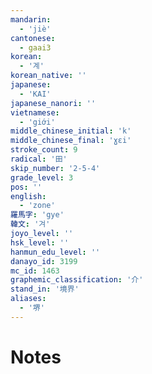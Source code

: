 ```yaml
---
mandarin:
  - 'jiè'
cantonese:
  - gaai3
korean:
  - '계'
korean_native: ''
japanese:
  - 'KAI'
japanese_nanori: ''
vietnamese:
  - 'giới'
middle_chinese_initial: 'k'
middle_chinese_final: 'ɣɛi'
stroke_count: 9
radical: '田'
skip_number: '2-5-4'
grade_level: 3
pos: ''
english:
  - 'zone'
羅馬字: 'gye'
韓文: '겨'
joyo_level: ''
hsk_level: ''
hanmun_edu_level: ''
danayo_id: 3199
mc_id: 1463
graphemic_classification: '介'
stand_in: '境界'
aliases:
  - '堺'
---
```


# Notes
